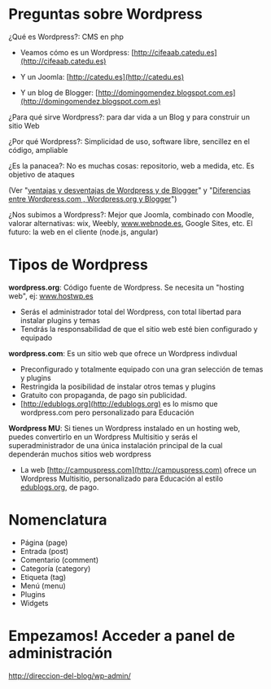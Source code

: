 # Preguntas sobre Wordpress

¿Qué es Wordpress?: CMS en php

* Veamos cómo es un Wordpress: [http://cifeaab.catedu.es](http://cifeaab.catedu.es)

* Y un Joomla: [http://catedu.es](http://catedu.es)

* Y un blog de Blogger: [http://domingomendez.blogspot.com.es](http://domingomendez.blogspot.com.es)

¿Para qué sirve Wordpress?: para dar vida a un Blog y para construir un sitio Web

¿Por qué Wordpress?: Simplicidad de uso, software libre, sencillez en el código, ampliable

¿Es la panacea?: No es muchas cosas: repositorio, web a medida, etc. Es objetivo de ataques

\(Ver "[ventajas y desventajas de Wordpress y de Blogger](http://www.marketingguerrilla.es/wordpress-blog-o-blogger-por-que-tarde-o-temprano-tendras-que-pasarte/#)" y "[Diferencias entre Wordpress.com , Wordpress.org y Blogger](https://www.ciudadano2cero.com/diferencias-wordpress-blogger/)"\)

¿Nos subimos a Wordpress?: Mejor que Joomla, combinado con Moodle, valorar alternativas: wix, Weebly, www.webnode.es, Google Sites, etc. El futuro: la web en el cliente \(node.js, angular\)

# Tipos de Wordpress

**wordpress.org**: Código fuente de Wordpress. Se necesita un "hosting web", ej: www.hostwp.es

* Serás el administrador total del Wordpress, con total libertad para instalar plugins y temas
* Tendrás la responsabilidad de que el sitio web esté bien configurado y equipado

**wordpress.com**: Es un sitio web que ofrece un Wordpress indivdual

* Preconfigurado  y totalmente equipado con una gran selección de temas y plugins
* Restringida la posibilidad de instalar otros temas y plugins
* Gratuito con propaganda, de pago sin publicidad.
* [http://edublogs.org](http://edublogs.org) es lo mismo que wordpress.com pero personalizado para Educación

**Wordpress MU**: Si tienes un Wordpress instalado en un hosting web, puedes convertirlo en un Wordpress Multisitio y serás el superadministrador de una única instalación principal de la cual dependerán muchos sitios web wordpress

* La web [http://campuspress.com](http://campuspress.com) ofrece un Wordpress Multisitio, personalizado para Educación al estilo [edublogs.org](http://edublogs.org), de pago.

# Nomenclatura

* Página \(page\)
* Entrada \(post\)
* Comentario \(comment\)
* Categoría \(category\)
* Etiqueta \(tag\)
* Menú \(menu\)
* Plugins
* Widgets

# Empezamos! Acceder a panel de administración

[http://direccion-del-blog/wp-admin/](http://direccion-del-blog/wp-admin/)

